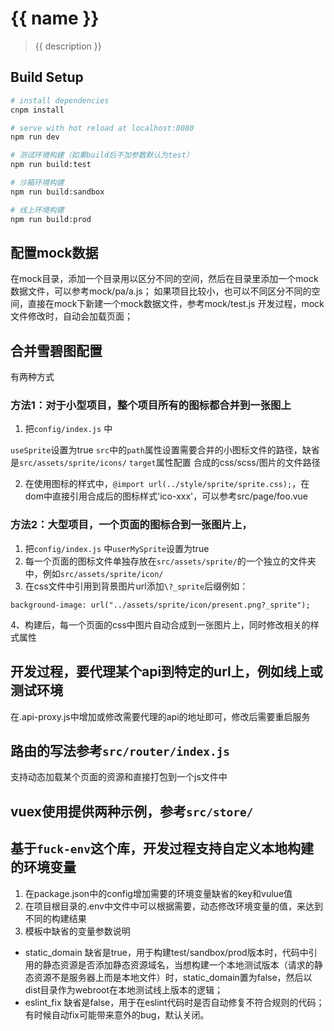 # {{ name }}

> {{ description }}

## Build Setup

```` bash
# install dependencies
cnpm install

# serve with hot reload at localhost:8080
npm run dev

# 测试环境构建（如果build后不加参数默认为test）
npm run build:test

# 沙箱环境构建
npm run build:sandbox

# 线上环境构建
npm run build:prod

````

## 配置mock数据
在mock目录，添加一个目录用以区分不同的空间，然后在目录里添加一个mock数据文件，可以参考mock/pa/a.js；
如果项目比较小，也可以不同区分不同的空间，直接在mock下新建一个mock数据文件，参考mock/test.js
开发过程，mock文件修改时，自动会加载页面；

## 合并雪碧图配置
有两种方式
### 方法1：对于小型项目，整个项目所有的图标都合并到一张图上
1. 把`config/index.js` 中

`useSprite`设置为true
`src`中的`path`属性设置需要合并的小图标文件的路径，缺省是`src/assets/sprite/icons/`
`target`属性配置 合成的css/scss/图片的文件路径

2. 在使用图标的样式中，`@import url(../style/sprite/sprite.css);`，在dom中直接引用合成后的图标样式'ico-xxx'，可以参考src/page/foo.vue

### 方法2：大型项目，一个页面的图标合到一张图片上，
1. 把`config/index.js` 中`userMySprite`设置为true
2. 每一个页面的图标文件单独存放在`src/assets/sprite/`的一个独立的文件夹中，例如`src/assets/sprite/icon/`
3. 在css文件中引用到背景图片url添加`\?_sprite`后缀例如：

````
background-image: url("../assets/sprite/icon/present.png?_sprite");
````

4、构建后，每一个页面的css中图片自动合成到一张图片上，同时修改相关的样式属性


## 开发过程，要代理某个api到特定的url上，例如线上或测试环境
在.api-proxy.js中增加或修改需要代理的api的地址即可，修改后需要重启服务

## 路由的写法参考`src/router/index.js`
支持动态加载某个页面的资源和直接打包到一个js文件中

## vuex使用提供两种示例，参考`src/store/`

## 基于`fuck-env`这个库，开发过程支持自定义本地构建的环境变量
1. 在package.json中的config增加需要的环境变量缺省的key和vulue值
2. 在项目根目录的.env中文件中可以根据需要，动态修改环境变量的值，来达到不同的构建结果
3. 模板中缺省的变量参数说明
- static_domain 缺省是true，用于构建test/sandbox/prod版本时，代码中引用的静态资源是否添加静态资源域名，当想构建一个本地测试版本（请求的静态资源不是服务器上而是本地文件）时，static_domain置为false，然后以dist目录作为webroot在本地测试线上版本的逻辑；
- eslint_fix 缺省是false，用于在eslint代码时是否自动修复不符合规则的代码；有时候自动fix可能带来意外的bug，默认关闭。
